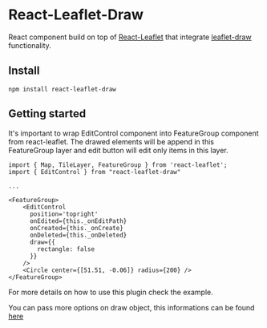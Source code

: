 # React-Leaflet-Draw

React component build on top of [React-Leaflet](https://github.com/PaulLeCam/react-leaflet) that integrate [leaflet-draw](https://github.com/Leaflet/Leaflet.draw) functionality.

## Install

```
npm install react-leaflet-draw
```

## Getting started

It's important to wrap EditControl component into FeatureGroup component from react-leaflet. The drawed elements will be append in this FeatureGroup layer and edit button will edit only items in this layer.

```
import { Map, TileLayer, FeatureGroup } from 'react-leaflet';
import { EditControl } from "react-leaflet-draw"

...

<FeatureGroup>
    <EditControl
      position='topright'
      onEdited={this._onEditPath}
      onCreated={this._onCreate}
      onDeleted={this._onDeleted}
      draw={{
        rectangle: false
      }}
    />
    <Circle center={[51.51, -0.06]} radius={200} />
</FeatureGroup>
```

For more details on how to use this plugin check the example.

You can pass more options on draw object, this informations can be found [here](https://github.com/Leaflet/Leaflet.draw#user-content-example-leafletdraw-config)
